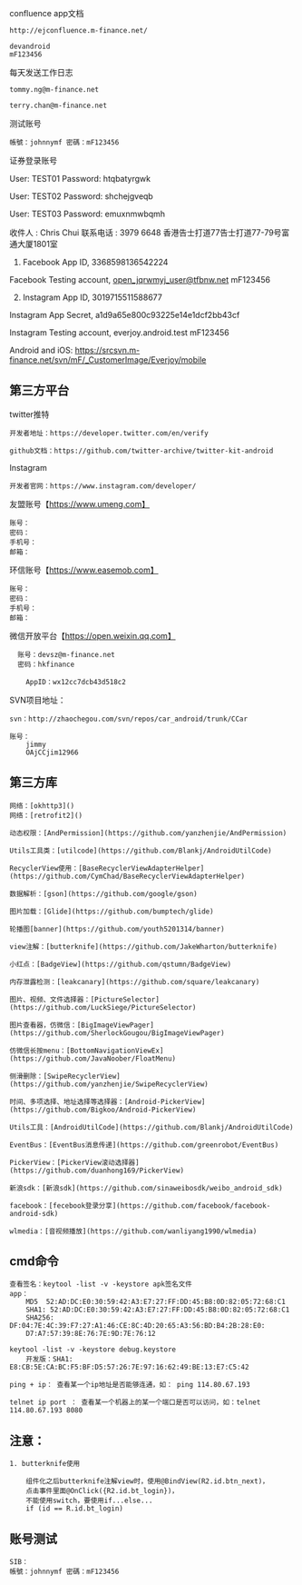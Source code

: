 confluence app文档

    http://ejconfluence.m-finance.net/

    devandroid
    mF123456

每天发送工作日志

    tommy.ng@m-finance.net

    terry.chan@m-finance.net

测试账号

    帳號：johnnymf 密碼：mF123456

证券登录账号

  User: TEST01
  Password:        htqbatyrgwk

  User: TEST02
  Password:        shchejgveqb

  User: TEST03
   Password:        emuxnmwbqmh

收件人 : Chris Chui
联系电话 : 3979 6648
香港告士打道77告士打道77-79号富通大厦1801室


1. Facebook App ID,
3368598136542224

Facebook Testing account,
open_jqrwmyj_user@tfbnw.net
mF123456

2. Instagram App ID,
3019715511588677

Instagram App Secret,
a1d9a65e800c93225e14e1dcf2bb43cf

Instagram Testing account,
everjoy.android.test
mF123456

Android and iOS:
<https://srcsvn.m-finance.net/svn/mF/_CustomerImage/Everjoy/mobile>

## 第三方平台

twitter推特

    开发者地址：https://developer.twitter.com/en/verify

    github文档：https://github.com/twitter-archive/twitter-kit-android

Instagram

    开发者官网：https://www.instagram.com/developer/

友盟账号【<https://www.umeng.com】>

    账号：
    密码：
    手机号：
    邮箱：
    
环信账号【<https://www.easemob.com】>

    账号：
    密码：
    手机号： 
    邮箱：
    
微信开放平台【<https://open.weixin.qq.com】>

      账号：devsz@m-finance.net
      密码：hkfinance

        AppID：wx12cc7dcb43d518c2


SVN项目地址：

    svn：http://zhaochegou.com/svn/repos/car_android/trunk/CCar
    
    账号：
        jimmy
        OAjCCjim12966

## 第三方库

    网络：[okhttp3]()
    网络：[retrofit2]()

    动态权限：[AndPermission](https://github.com/yanzhenjie/AndPermission)

    Utils工具类：[utilcode](https://github.com/Blankj/AndroidUtilCode)

    RecyclerView使用：[BaseRecyclerViewAdapterHelper](https://github.com/CymChad/BaseRecyclerViewAdapterHelper)

    数据解析：[gson](https://github.com/google/gson)

    图片加载：[Glide](https://github.com/bumptech/glide)

    轮播图[banner](https://github.com/youth5201314/banner)

    view注解：[butterknife](https://github.com/JakeWharton/butterknife)

    小红点：[BadgeView](https://github.com/qstumn/BadgeView)

    内存泄露检测：[leakcanary](https://github.com/square/leakcanary)

    图片、视频、文件选择器：[PictureSelector](https://github.com/LuckSiege/PictureSelector)

    图片查看器，仿微信：[BigImageViewPager](https://github.com/SherlockGougou/BigImageViewPager)

    仿微信长按menu：[BottomNavigationViewEx](https://github.com/JavaNoober/FloatMenu)

    侧滑删除：[SwipeRecyclerView](https://github.com/yanzhenjie/SwipeRecyclerView)

    时间、多项选择、地址选择等选择器：[Android-PickerView](https://github.com/Bigkoo/Android-PickerView)

    Utils工具：[AndroidUtilCode](https://github.com/Blankj/AndroidUtilCode)

    EventBus：[EventBus消息传递](https://github.com/greenrobot/EventBus)
    
    PickerView：[PickerView滚动选择器](https://github.com/duanhong169/PickerView)

    新浪sdk：[新浪sdk](https://github.com/sinaweibosdk/weibo_android_sdk)

    facebook：[fecebook登录分享](https://github.com/facebook/facebook-android-sdk)
    
    wlmedia：[音视频播放](https://github.com/wanliyang1990/wlmedia)

## cmd命令

    查看签名：keytool -list -v -keystore apk签名文件
    app：
        MD5  52:AD:DC:E0:30:59:42:A3:E7:27:FF:DD:45:B8:0D:82:05:72:68:C1
        SHA1: 52:AD:DC:E0:30:59:42:A3:E7:27:FF:DD:45:B8:0D:82:05:72:68:C1
        SHA256: DF:04:7E:4C:39:F7:27:A1:46:CE:8C:4D:20:65:A3:56:BD:B4:2B:28:E0:
        D7:A7:57:39:8E:76:7E:9D:7E:76:12
        
    keytool -list -v -keystore debug.keystore
        开发版：SHA1: E8:CB:5E:CA:BC:F5:BF:D5:57:26:7E:97:16:62:49:BE:13:E7:C5:42

    ping + ip： 查看某一个ip地址是否能够连通，如： ping 114.80.67.193

    telnet ip port ： 查看某一个机器上的某一个端口是否可以访问，如：telnet 114.80.67.193 8080

## 注意：

    1. butterknife使用
    
        组件化之后butterknife注解view时，使用@BindView(R2.id.btn_next)，
        点击事件里面@OnClick({R2.id.bt_login})，
        不能使用switch，要使用if...else...
        if (id == R.id.bt_login)
    
## 账号测试

    SIB：
    帳號：johnnymf 密碼：mF123456
